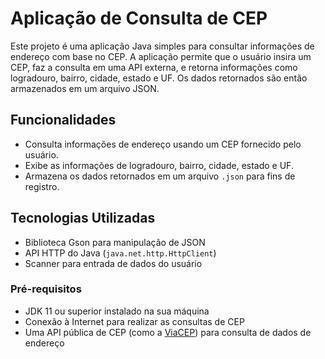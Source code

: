 # Aplicação de Consulta de CEP

Este projeto é uma aplicação Java simples para consultar informações de endereço com base no CEP. A aplicação permite que o usuário insira um CEP, faz a consulta em uma API externa, e retorna informações como logradouro, bairro, cidade, estado e UF. Os dados retornados são então armazenados em um arquivo JSON.

## Funcionalidades

- Consulta informações de endereço usando um CEP fornecido pelo usuário.
- Exibe as informações de logradouro, bairro, cidade, estado e UF.
- Armazena os dados retornados em um arquivo `.json` para fins de registro.

## Tecnologias Utilizadas

- Biblioteca Gson para manipulação de JSON
- API HTTP do Java (`java.net.http.HttpClient`)
- Scanner para entrada de dados do usuário

### Pré-requisitos

- JDK 11 ou superior instalado na sua máquina
- Conexão à Internet para realizar as consultas de CEP
- Uma API pública de CEP (como a [ViaCEP](https://viacep.com.br/)) para consulta de dados de endereço

